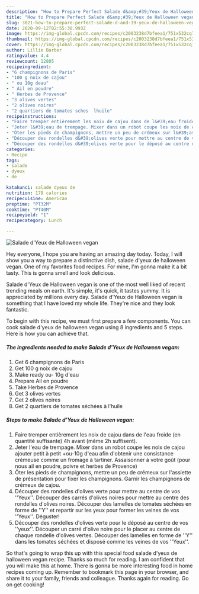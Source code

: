 ```yaml
---
description: "How to Prepare Perfect Salade d&amp;#39;Yeux de Halloween vegan"
title: "How to Prepare Perfect Salade d&amp;#39;Yeux de Halloween vegan"
slug: 3021-how-to-prepare-perfect-salade-d-and-39-yeux-de-halloween-vegan
date: 2020-09-12T02:55:30.993Z
image: https://img-global.cpcdn.com/recipes/c2003238d7bfeea1/751x532cq70/salade-dyeux-de-halloween-vegan-photo-principale-de-la-recette.jpg
thumbnail: https://img-global.cpcdn.com/recipes/c2003238d7bfeea1/751x532cq70/salade-dyeux-de-halloween-vegan-photo-principale-de-la-recette.jpg
cover: https://img-global.cpcdn.com/recipes/c2003238d7bfeea1/751x532cq70/salade-dyeux-de-halloween-vegan-photo-principale-de-la-recette.jpg
author: Lillie Barber
ratingvalue: 4.4
reviewcount: 12805
recipeingredient:
- "6 champignons de Paris"
- "100 g noix de cajou"
- " ou 10g deau"
- " Ail en poudre"
- " Herbes de Provence"
- "3 olives vertes"
- "2 olives noires"
- "2 quartiers de tomates sches  lhuile"
recipeinstructions:
- "Faire tremper entièrement les noix de cajou dans de l&#39;eau froide (en quantité suffisante) 4h avant (même 2h suffisent)."
- "Jeter l&#39;eau de trempage. Mixer dans un robot coupe les noix de cajou ajouter petit à petit +ou-10g d&#39;eau afin d&#39;obtenir une consistance crémeuse comme un fromage à tartiner. Assaisonner à votre goût (pour nous ail en poudre, poivre et herbes de Provence)"
- "Ôter les pieds de champignons, mettre un peu de crémeux sur l&#39;assiette de présentation pour fixer les champignons. Garnir les champignons de crémeux de cajou."
- "Découper des rondelles d&#39;olives verte pour mettre au centre de vos &#39;&#39;Yeux&#39;&#39;. Découper des carrés d&#39;olives noires pour mettre au centre des rondelles d&#39;olives noires. Découper des lamelles de tomates séchées en forme de &#39;&#39;Y&#39;&#39; et repartir sur les yeux pour former les veines de vos &#39;&#39;Yeux&#39;&#39;. Déguster!"
- "Découper des rondelles d&#39;olives verte pour le déposé au centre de vos &#39;&#39;yeux&#39;&#39;. Découper un carré d&#39;olive noire pour le placer au centre de chaque rondelle d&#39;olives vertes. Découper des lamelles en forme de &#39;&#39;Y&#39;&#39; dans les tomates séchées et disposé comme les veines de vos &#39;&#39;Yeux&#39;&#39;."
categories:
- Recipe
tags:
- salade
- dyeux
- de

katakunci: salade dyeux de 
nutrition: 178 calories
recipecuisine: American
preptime: "PT32M"
cooktime: "PT40M"
recipeyield: "1"
recipecategory: Lunch

---
```



![Salade d&#39;Yeux de Halloween vegan](https://img-global.cpcdn.com/recipes/c2003238d7bfeea1/751x532cq70/salade-dyeux-de-halloween-vegan-photo-principale-de-la-recette.jpg)

Hey everyone, I hope you are having an amazing day today. Today, I will show you a way to prepare a distinctive dish, salade d&#39;yeux de halloween vegan. One of my favorites food recipes. For mine, I'm gonna make it a bit tasty. This is gonna smell and look delicious.



Salade d&#39;Yeux de Halloween vegan is one of the most well liked of recent trending meals on earth. It's simple, it's quick, it tastes yummy. It is appreciated by millions every day. Salade d&#39;Yeux de Halloween vegan is something that I have loved my whole life. They're nice and they look fantastic.


To begin with this recipe, we must first prepare a few components. You can cook salade d&#39;yeux de halloween vegan using 8 ingredients and 5 steps. Here is how you can achieve that.

<!--inarticleads1-->

##### The ingredients needed to make Salade d&#39;Yeux de Halloween vegan:

1. Get 6 champignons de Paris
1. Get 100 g noix de cajou
1. Make ready  ou- 10g d&#39;eau
1. Prepare  Ail en poudre
1. Take  Herbes de Provence
1. Get 3 olives vertes
1. Get 2 olives noires
1. Get 2 quartiers de tomates séchées à l&#39;huile




<!--inarticleads2-->

##### Steps to make Salade d&#39;Yeux de Halloween vegan:

1. Faire tremper entièrement les noix de cajou dans de l&#39;eau froide (en quantité suffisante) 4h avant (même 2h suffisent).
1. Jeter l&#39;eau de trempage. Mixer dans un robot coupe les noix de cajou ajouter petit à petit +ou-10g d&#39;eau afin d&#39;obtenir une consistance crémeuse comme un fromage à tartiner. Assaisonner à votre goût (pour nous ail en poudre, poivre et herbes de Provence)
1. Ôter les pieds de champignons, mettre un peu de crémeux sur l&#39;assiette de présentation pour fixer les champignons. Garnir les champignons de crémeux de cajou.
1. Découper des rondelles d&#39;olives verte pour mettre au centre de vos &#39;&#39;Yeux&#39;&#39;. Découper des carrés d&#39;olives noires pour mettre au centre des rondelles d&#39;olives noires. Découper des lamelles de tomates séchées en forme de &#39;&#39;Y&#39;&#39; et repartir sur les yeux pour former les veines de vos &#39;&#39;Yeux&#39;&#39;. Déguster!
1. Découper des rondelles d&#39;olives verte pour le déposé au centre de vos &#39;&#39;yeux&#39;&#39;. Découper un carré d&#39;olive noire pour le placer au centre de chaque rondelle d&#39;olives vertes. Découper des lamelles en forme de &#39;&#39;Y&#39;&#39; dans les tomates séchées et disposé comme les veines de vos &#39;&#39;Yeux&#39;&#39;.




So that's going to wrap this up with this special food salade d&#39;yeux de halloween vegan recipe. Thanks so much for reading. I am confident that you will make this at home. There is gonna be more interesting food in home recipes coming up. Remember to bookmark this page in your browser, and share it to your family, friends and colleague. Thanks again for reading. Go on get cooking!
